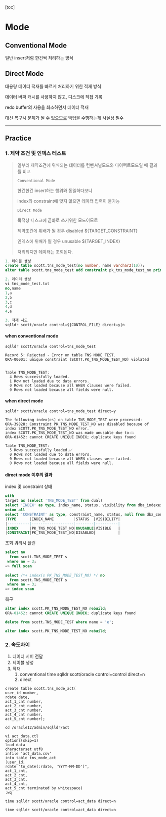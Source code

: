 [toc]

# Mode

## Conventional Mode

일반 insert처럼 한건씩 처리하는 방식

## Direct Mode

대용량 데이터 적재를 빠르게 처리하기 위한 적재 방식

데이터 버퍼 캐시를 사용하지 않고, 디스크에 직접 기록

redo buffer의 사용을 최소하면서 데이터 적재

대신 복구시 문제가 될 수 있으므로 백업을 수행하는게 사실상 필수

---

## Practice

### 1. 제약 조건 및 인덱스 테스트

> 일부러 제약조건에 위배되는 데이터를 컨벤셔널모드와 다이렉트모드일 때 결과를 비교
>
> `Conventional Mode`
>
> 한건한건 insert하는 행위와 동일하다보니
>
> index와 constraint에 맞지 않으면 데이터 입력이 불가능
>
> `Direct Mode`
>
> 목적상 디스크에 곧바로 쓰기위한 모드이므로
>
> 제약조건에 위배가 될 경우 disabled ${TARGET_CONSTRAINT}
>
> 인덱스에 위배가 될 경우 unusable ${TARGET_INDEX}
>
> 처리되지만 데이터는 조회된다.

```sql
1. 테이블 생성
create table scott.tns_mode_test(no number, name varchar2(10));
alter table scott.tns_mode_test add constraint pk_tns_mode_test_no primary key (no);

2. 데이터 생성
vi tns_mode_test.txt
no,name
1,a
2,b
3,c
4,d
4,e

3. 적재 시도
sqlldr scott/oracle control=${CONTROL_FILE} direct=y|n
```

#### when conventional mode

```shell
sqlldr scott/oracle control=tns_mode_test

Record 5: Rejected - Error on table TNS_MODE_TEST.
ORA-00001: unique constraint (SCOTT.PK_TNS_MODE_TEST_NO) violated


Table TNS_MODE_TEST:
  4 Rows successfully loaded.
  1 Row not loaded due to data errors.
  0 Rows not loaded because all WHEN clauses were failed.
  0 Rows not loaded because all fields were null.
```

#### when direct mode

```shell
sqlldr scott/oracle control=tns_mode_test direct=y

The following index(es) on table TNS_MODE_TEST were processed:
ORA-39828: Constraint PK_TNS_MODE_TEST_NO was disabled because of index SCOTT.PK_TNS_MODE_TEST_NO error.
index SCOTT.PK_TNS_MODE_TEST_NO was made unusable due to:💥
ORA-01452: cannot CREATE UNIQUE INDEX; duplicate keys found

Table TNS_MODE_TEST:
  5 Rows successfully loaded.✅
  0 Rows not loaded due to data errors.
  0 Rows not loaded because all WHEN clauses were failed.
  0 Rows not loaded because all fields were null.
```

#### direct mode 이후의 결과

index 및 constraint 상태

```sql
with 
target as (select 'TNS_MODE_TEST' from dual)
select 'INDEX' as type, index_name, status, visibility from dba_indexes where table_name = (select * from target)
union all
select 'CONSTRAINT' as type, constraint_name, status, null from dba_constraints where TABLE_NAME = (select * from target);
|TYPE      |INDEX_NAME         |STATUS  |VISIBILITY|
|----------|-------------------|--------|----------|
|INDEX     |PK_TNS_MODE_TEST_NO|UNUSABLE|VISIBLE   |
|CONSTRAINT|PK_TNS_MODE_TEST_NO|DISABLED|          |
```

조회 쿼리시 플랜

```sql
select no
  from scott.TNS_MODE_TEST s
 where no = 3;
=> full scan
 
select /*+ index(s PK_TNS_MODE_TEST_NO) */ no
  from scott.TNS_MODE_TEST s
 where no = 3;
=> index scan
```

복구

```sql
alter index scott.PK_TNS_MODE_TEST_NO rebuild;
ORA-01452: cannot CREATE UNIQUE INDEX; duplicate keys found

delete from scott.TNS_MODE_TEST where name = 'e';

alter index scott.PK_TNS_MODE_TEST_NO rebuild;
```

### 2. 속도차이 

1.  데이터 서버 전달
2. 테이블 생성
3. 적재
   1. conventional
      time sqlldr scott/oracle control=control direct=n
   2. direct

```shell
create table scott.tns_mode_act(
user_id number,
rdate date,
act_1_cnt number,
act_2_cnt number,
act_3_cnt number,
act_4_cnt number,
act_5_cnt number);

cd /oracle12/admin/sqlldr/act

vi act_data.ctl
options(skip=1)
load data
characterset utf8
infile 'act_data.csv'
into table tns_mode_act
(user_id,
rdate "to_date(:rdate, 'YYYY-MM-DD')",
act_1_cnt,
act_2_cnt,
act_3_cnt,
act_4_cnt,
act_5_cnt terminated by whitespace)
:wq

time sqlldr scott/oracle control=act_data direct=n

time sqlldr scott/oracle control=act_data direct=n
```
